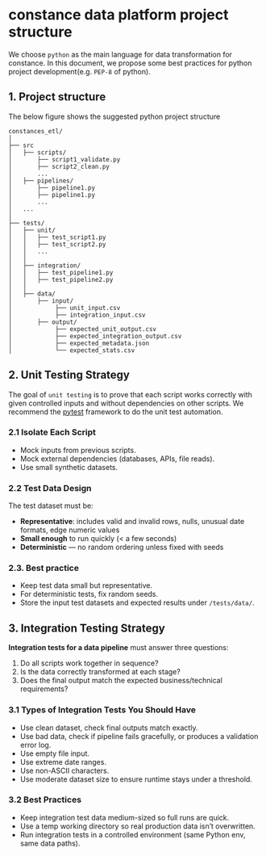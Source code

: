 # constance data platform project structure

We choose `python` as the main language for data transformation for constance. In this document, we propose some
best practices for python project development(e.g. `PEP-8` of python).

## 1. Project structure

The below figure shows the suggested python project structure

```text
constances_etl/
│
├── src
│   ├── scripts/
│       ├── script1_validate.py
│       ├── script2_clean.py
│       ...
│   ├── pipelines/
│       ├── pipeline1.py
│       ├── pipeline1.py
│       ...
│   ...
│
├── tests/
│   ├── unit/
│   │   ├── test_script1.py
│   │   ├── test_script2.py
│   │   ...
│   │
│   ├── integration/
│   │   ├── test_pipeline1.py
│   │   ├── test_pipeline2.py
│   │
│   ├── data/
│       ├── input/
│            ├── unit_input.csv
│            ├── integration_input.csv
│       ├── output/
│            ├── expected_unit_output.csv
│            ├── expected_integration_output.csv
│            ├── expected_metadata.json
│            └── expected_stats.csv

```

## 2. Unit Testing Strategy

The goal of `unit testing` is to prove that each script works correctly with given controlled inputs and without dependencies on other scripts.
We recommend the [pytest](https://pypi.org/project/pytest/) framework to do the unit test automation.

### 2.1 Isolate Each Script

- Mock inputs from previous scripts.
- Mock external dependencies (databases, APIs, file reads).
- Use small synthetic datasets.

### 2.2  Test Data Design
The test dataset must be:
- **Representative**: includes valid and invalid rows, nulls, unusual date formats, edge numeric values
- **Small enough** to run quickly (< a few seconds)
- **Deterministic** — no random ordering unless fixed with seeds


### 2.3. Best practice

- Keep test data small but representative.
- For deterministic tests, fix random seeds.
- Store the input test datasets and expected results under `/tests/data/`.

## 3. Integration Testing Strategy

**Integration tests for a data pipeline** must answer three questions:

1. Do all scripts work together in sequence?
2. Is the data correctly transformed at each stage?
3. Does the final output match the expected business/technical requirements?

### 3.1 Types of Integration Tests You Should Have

- Use clean dataset, check final outputs match exactly.
- Use bad data, check if pipeline fails gracefully, or produces a validation error log.
- Use empty file input.
- Use extreme date ranges.
- Use non-ASCII characters.
- Use moderate dataset size to ensure runtime stays under a threshold.


### 3.2 Best Practices
- Keep integration test data medium-sized so full runs are quick.
- Use a temp working directory so real production data isn’t overwritten.
- Run integration tests in a controlled environment (same Python env, same data paths).